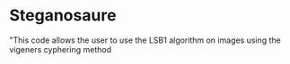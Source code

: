 # Steganosaure
"This code allows the user to use the LSB1 algorithm on images using the vigeners cyphering method
